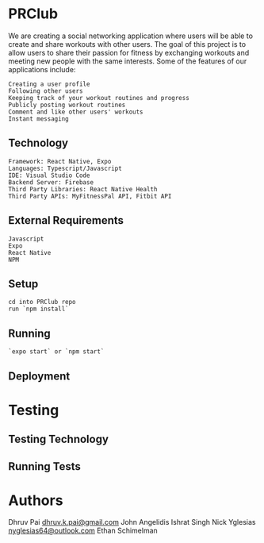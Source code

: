# PRClub
We are creating a social networking application where users will be able to create and share workouts with other users. The goal of this project is to allow users to share their passion for fitness by exchanging workouts and meeting new people with the same interests. Some of the features of our applications include:

    Creating a user profile
    Following other users
    Keeping track of your workout routines and progress
    Publicly posting workout routines
    Comment and like other users' workouts
    Instant messaging

## Technology

    Framework: React Native, Expo
    Languages: Typescript/Javascript
    IDE: Visual Studio Code
    Backend Server: Firebase
    Third Party Libraries: React Native Health
    Third Party APIs: MyFitnessPal API, Fitbit API

## External Requirements
    Javascript
    Expo
    React Native
    NPM
## Setup
    cd into PRClub repo
    run `npm install`
## Running
    `expo start` or `npm start`
## Deployment

# Testing

## Testing Technology

## Running Tests

# Authors
Dhruv Pai   dhruv.k.pai@gmail.com
John Angelidis
Ishrat Singh
Nick Yglesias   nyglesias64@outlook.com
Ethan Schimelman
